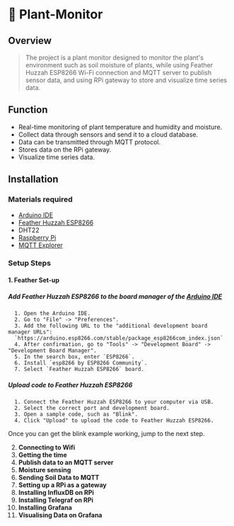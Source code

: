# 🌳 Plant-Monitor

## Overview
>The project is a plant monitor designed to monitor the plant's environment such as soil moisture of plants, while using Feather Huzzah ESP8266 Wi-Fi connection and MQTT server to publish sensor data, and using RPi gateway to store and visualize time series data.

## Function
- Real-time monitoring of plant temperature and humidity and moisture.
- Collect data through sensors and send it to a cloud database.
- Data can be transmitted through MQTT protocol.
- Stores data on the RPi gateway.
- Visualize time series data.

## Installation
### Materials required
- [Arduino IDE](https://www.arduino.cc/en/software)
- [Feather Huzzah ESP8266](https://learn.adafruit.com/adafruit-feather-huzzah-esp8266/overview)
- DHT22
- [Raspberry Pi](https://www.raspberrypi.com/software/)
- [MQTT Explorer](https://mqtt-explorer.com/)

### Setup Steps

#### 1. **Feather Set-up**

##### Add Feather Huzzah ESP8266 to the board manager of the [Arduino IDE](https://www.arduino.cc/en/software)

      1. Open the Arduino IDE.
      2. Go to "File" -> "Preferences".
      3. Add the following URL to the "additional development board manager URLs": 
      `https://arduino.esp8266.com/stable/package_esp8266com_index.json`
      4. After confirmation, go to "Tools" -> "Development Board" -> "Development Board Manager".
      5. In the search box, enter `ESP8266`.
      6. Install `esp8266 by ESP8266 Community`.
      7. Select `Feather Huzzah ESP8266` board.

##### Upload code to Feather Huzzah ESP8266

      1. Connect the Feather Huzzah ESP8266 to your computer via USB.
      2. Select the correct port and development board.
      3. Open a sample code, such as "Blink".
      4. Click "Upload" to upload the code to Feather Huzzah ESP8266.

Once you can get the blink example working, jump to the next step.
   
2. **Connecting to Wifi**
3. **Getting the time**
4. **Publish data to an MQTT server**
5. **Moisture sensing**
6. **Sending Soil Data to MQTT**
7. **Setting up a RPi as a gateway**
8. **Installing InfluxDB on RPi**
9. **Installing Telegraf on RPi**
10. **Installing Grafana**
11. **Visualising Data on Grafana**
